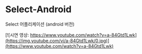 # Select-Android
Select 어플리케이션 (android 버전)


[![시연 영상: https://www.youtube.com/watch?v=a-84Gtd1Lwk](https://img.youtube.com/vi/a-84Gtd1Lwk/0.jpg)](https://www.youtube.com/watch?v=a-84Gtd1Lwk)
